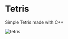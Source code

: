 # Tetris
Simple Tetris made with C++

![tetris](https://user-images.githubusercontent.com/64355834/158484911-21c2437e-f872-4e1f-9506-94b121cb222c.gif)
